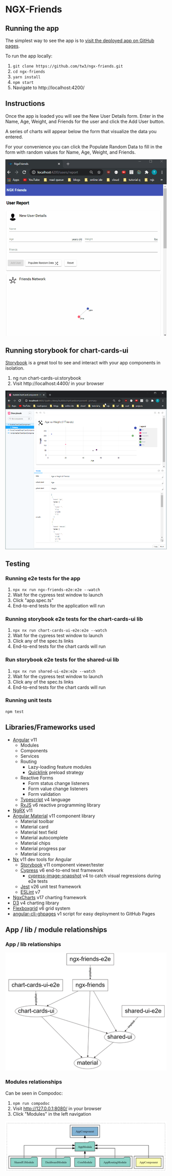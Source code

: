 # NGX-Friends

## Running the app

The simplest way to see the app is to [visit the deployed app on GitHub pages](https://tw3.github.io/ngx-friends/).

To run the app locally:

1. `git clone https://github.com/tw3/ngx-friends.git`
2. `cd ngx-friends`
3. `yarn install`
4. `npm start`
5. Navigate to http://localhost:4200/

## Instructions

Once the app is loaded you will see the New User Details form. Enter in the Name, Age, Weight, and Friends for the user
and click the Add User button.

A series of charts will appear below the form that visualize the data you entered.

For your convenience you can click the Populate Random Data to fill in the form with random values for Name, Age,
Weight, and Friends.

![NGX Friends Demo](https://raw.githubusercontent.com/tw3/ngx-friends/master/doc/images/ngx-friends-demo.gif)

## Running storybook for chart-cards-ui

[Storybook](https://storybook.js.org/) is a great tool to see and interact with your app components in isolation.

1. ng run chart-cards-ui:storybook
2. Visit http://localhost:4400/ in your browser

![Storybook Demo](https://raw.githubusercontent.com/tw3/ngx-friends/master/doc/images/storybook_bubblechart.png)

## Testing

### Running e2e tests for the app

1. `npx nx run ngx-friends-e2e:e2e --watch`
2. Wait for the cypress test window to launch
3. Click "app.spec.ts"
4. End-to-end tests for the application will run

### Running storybook e2e tests for the chart-cards-ui lib

1. `npx nx run chart-cards-ui-e2e:e2e --watch`
2. Wait for the cypress test window to launch
3. Click any of the spec.ts links
4. End-to-end tests for the chart cards will run

### Run storybook e2e tests for the shared-ui lib

1. `npx nx run shared-ui-e2e:e2e --watch`
2. Wait for the cypress test window to launch
3. Click any of the spec.ts links
4. End-to-end tests for the chart cards will run

### Running unit tests

```
npm test
```

## Libraries/Frameworks used

- [Angular](https://angular.io/) v11
  - Modules
  - Components
  - Services
  - Routing
    - Lazy-loading feature modules
    - [Quicklink](https://github.com/mgechev/ngx-quicklink) preload strategy
  - Reactive Forms
    - Form status change listeners
    - Form value change listeners
    - Form validation
  - [Typescript](https://www.typescriptlang.org/) v4 language
  - [RxJS](https://rxjs-dev.firebaseapp.com/guide/overview) v6 reactive programming library
- [NgRX](https://ngrx.io/) v11
- [Angular Material](https://material.angular.io/) v11 component library
  - Material toolbar
  - Material card
  - Material text field
  - Material autocomplete
  - Material chips
  - Material progress par
  - Material icons
- [Nx](https://nx.dev/angular) v11 dev tools for Angular
  - [Storybook](https://storybook.js.org/) v11 component viewer/tester
  - [Cypress](https://www.cypress.io/) v6 end-to-end test framework
    - [cypress-image-snapshot](https://github.com/jaredpalmer/cypress-image-snapshot) v4 to catch visual regressions
      during e2e tests
  - [Jest](https://jestjs.io/) v26 unit test framework
  - [ESLint](https://eslint.org/) v7
- [NgxCharts](https://swimlane.github.io/ngx-charts/) v17 charting framework
- [D3](https://d3js.org/) v4 charting library
- [Flexboxgrid](http://flexboxgrid.com/) v6 grid system
- [angular-cli-ghpages](https://medium.com/faun/host-angular-app-for-free-8a443d324cda) v1 script for easy deployment to
  GitHub Pages

## App / lib / module relationships

### App / lib relationships

![NGX Friends NX Dependencies](https://raw.githubusercontent.com/tw3/ngx-friends/master/doc/images/nx-dep-graph.png)

### Modules relationships

Can be seen in Compodoc:

1. `npm run compodoc`
2. Visit http://127.0.0.1:8080/ in your browser
3. Click "Modules" in the left navigation

![Compodoc Screenshot](https://raw.githubusercontent.com/tw3/ngx-friends/master/doc/images/compodoc_AppModule.png)
